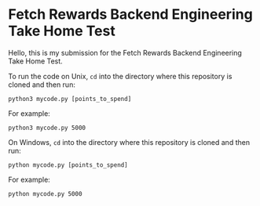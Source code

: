 # Fetch Rewards Backend Engineering Take Home Test

Hello, this is my submission for the Fetch Rewards Backend Engineering Take Home Test.

To run the code on Unix, `cd` into the directory where this repository is cloned and then run:
```
python3 mycode.py [points_to_spend]
```
For example:
```
python3 mycode.py 5000
```
On Windows, `cd` into the directory where this repository is cloned and then run:
```
python mycode.py [points_to_spend]
```
For example:
```
python mycode.py 5000
```
